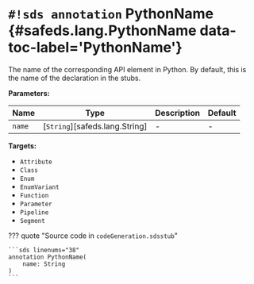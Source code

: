 # `#!sds annotation` PythonName {#safeds.lang.PythonName data-toc-label='PythonName'}

The name of the corresponding API element in Python. By default, this is the name of the declaration in the stubs.

**Parameters:**

| Name | Type | Description | Default |
|------|------|-------------|---------|
| `name` | [`String`][safeds.lang.String] | - | - |

**Targets:**

- `Attribute`
- `Class`
- `Enum`
- `EnumVariant`
- `Function`
- `Parameter`
- `Pipeline`
- `Segment`

??? quote "Source code in `codeGeneration.sdsstub`"

    ```sds linenums="38"
    annotation PythonName(
        name: String
    )
    ```
